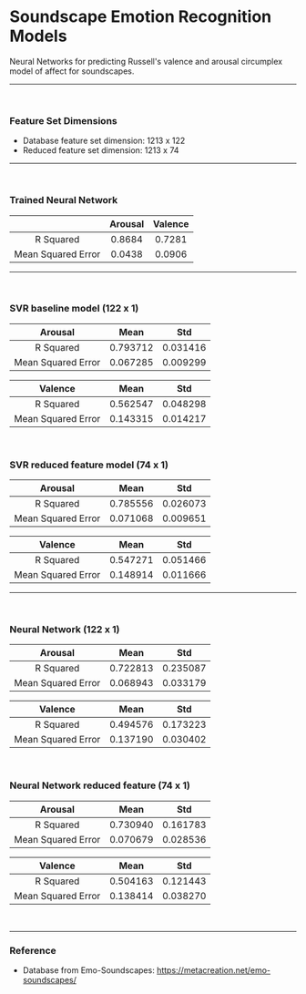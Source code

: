 # Soundscape Emotion Recognition Models
Neural Networks for predicting Russell's valence and arousal circumplex model of affect for soundscapes.

---
<br>

### Feature Set Dimensions
- Database feature set dimension: 1213 x 122
- Reduced feature set dimension: 1213 x 74

---
<br>

### Trained Neural Network
|                    | Arousal | Valence |
| :----------------: | :-----: | :-----: |
|      R Squared     | 0.8684  | 0.7281  |
| Mean Squared Error | 0.0438  | 0.0906  |
---
<br>

### SVR baseline model (122 x 1)
|       Arousal      |    Mean   |    Std    |
| :----------------: | :-------: | :-------: |
|      R Squared     | 0.793712  | 0.031416  |
| Mean Squared Error | 0.067285  | 0.009299  |

|       Valence      |    Mean   |    Std    |
| :----------------: | :-------: | :-------: |
|      R Squared     | 0.562547	 | 0.048298  |
| Mean Squared Error | 0.143315  | 0.014217  |

<br>

### SVR reduced feature model (74 x 1)
|       Arousal      |    Mean   |    Std    |
| :----------------: | :-------: | :-------: |
|      R Squared     | 0.785556  | 0.026073  |
| Mean Squared Error | 0.071068  | 0.009651  |

|       Valence      |    Mean   |    Std    |
| :----------------: | :-------: | :-------: |
|      R Squared     | 0.547271	 | 0.051466  |
| Mean Squared Error | 0.148914  | 0.011666  |
---
<br>

### Neural Network (122 x 1)
|       Arousal      |    Mean   |    Std    |
| :----------------: | :-------: | :-------: |
|      R Squared     | 0.722813  | 0.235087  |
| Mean Squared Error | 0.068943	 | 0.033179  |

|       Valence      |    Mean   |    Std    |
| :----------------: | :-------: | :-------: |
|      R Squared     | 0.494576	 | 0.173223  |
| Mean Squared Error | 0.137190	 | 0.030402  |

<br>

### Neural Network reduced feature (74 x 1)
|       Arousal      |    Mean   |    Std    |
| :----------------: | :-------: | :-------: |
|      R Squared     | 0.730940  | 0.161783  |
| Mean Squared Error | 0.070679	 | 0.028536  |

|       Valence      |    Mean   |    Std    |
| :----------------: | :-------: | :-------: |
|      R Squared     | 0.504163	 | 0.121443  |
| Mean Squared Error | 0.138414	 | 0.038270  |

<br>

---
### Reference
- Database from Emo-Soundscapes: https://metacreation.net/emo-soundscapes/